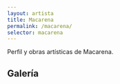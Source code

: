 ```yaml
---
layout: artista
title: Macarena
permalink: /macarena/
selector: macarena
---
```


Perfil y obras artísticas de Macarena.

## Galería



